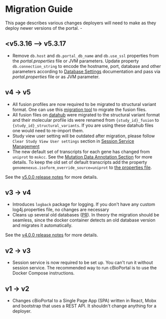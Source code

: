 # Migration Guide

This page describes various changes deployers will need to make as they deploy newer versions of the portal. -

## <v5.3.16 --> v5.3.17

- Remove `db.host` and `db.portal_db_name` and `db.use_ssl` properties from the _portal.properties_ file or JVM
  parameters. Update property `db.connection_string` to encode the hostname, port, database and other parameters
  according to [Database Settings](portal.properties-Reference.md#Database-Settings) documentation and pass via
  _portal.properties_ file or as JVM parameter.

## v4 -> v5

- All fusion profiles are now required to be migrated to structural variant format. One can use
  this [migration tool](https://github.com/cBioPortal/datahub-study-curation-tools/tree/master/fusion-to-sv-converter)
  to migrate the fusion files.
- All fusion files on [datahub](https://github.com/cBioPortal/datahub) were migrated to the structural variant format
  and their molecular profile ids were renamed from `{study_id}_fusion` to `{study_id}_structural_variants`. If you are
  using these datahub files one would need to re-import them.
- Study view user setting will be outdated after migration, please follow `Clear Study View User settings` section
  in [Session Service Management](Session-Service-Management.md#Clear-Study-View-User-settings)
- The new default set of transcripts for each gene has changed from `uniprot` to `mskcc`. See
  the [Mutation Data Annotation Section](./mutation-data-transcript-annotation.md) for more details. To keep the old set
  of default transcripts add the property `genomenexus.isoform_override_source=uniprot`
  to [the properties file](https://docs.cbioportal.org/deployment/customization/portal.properties-reference/#properties).

See the [v5.0.0 release notes](https://github.com/cBioPortal/cbioportal/releases/tag/v5.0.0) for more details.

## v3 -> v4

- Introduces `logback` package for logging. If you don't have any custom log4j.properties file, no changes are necessary
- Cleans up several old databases ([PR](https://github.com/cBioPortal/cbioportal/pull/9360)). In theory the migration
  should be seamless, since the docker container detects an old database version and migrates it automatically.

See the [v4.0.0 release notes](https://github.com/cBioPortal/cbioportal/releases/tag/v4.0.0) for more details.

## v2 -> v3

- Session service is now required to be set up. You can't run it without session service. The recommended way to run
  cBioPortal is to use the Docker Compose instructions.

## v1 -> v2

- Changes cBioPortal to a Single Page App (SPA) written in React, Mobx and bootstrap that uses a REST API. It shouldn't
  change anything for a deployer.
